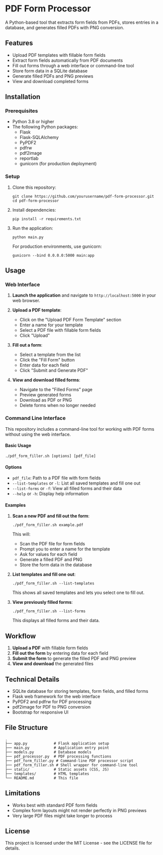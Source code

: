 # PDF Form Processor

A Python-based tool that extracts form fields from PDFs, stores entries in a database, and generates filled PDFs with PNG conversion.

## Features

- Upload PDF templates with fillable form fields
- Extract form fields automatically from PDF documents
- Fill out forms through a web interface or command-line tool
- Store form data in a SQLite database
- Generate filled PDFs and PNG previews
- View and download completed forms

## Installation

### Prerequisites

- Python 3.8 or higher
- The following Python packages:
  - Flask
  - Flask-SQLAlchemy
  - PyPDF2
  - pdfrw
  - pdf2image
  - reportlab
  - gunicorn (for production deployment)

### Setup

1. Clone this repository:
   ```
   git clone https://github.com/yourusername/pdf-form-processor.git
   cd pdf-form-processor
   ```

2. Install dependencies:
   ```
   pip install -r requirements.txt
   ```

3. Run the application:
   ```
   python main.py
   ```
   
   For production environments, use gunicorn:
   ```
   gunicorn --bind 0.0.0.0:5000 main:app
   ```

## Usage

### Web Interface

1. **Launch the application** and navigate to `http://localhost:5000` in your web browser.

2. **Upload a PDF template**:
   - Click on the "Upload PDF Form Template" section
   - Enter a name for your template
   - Select a PDF file with fillable form fields
   - Click "Upload"

3. **Fill out a form**:
   - Select a template from the list
   - Click the "Fill Form" button
   - Enter data for each field
   - Click "Submit and Generate PDF"

4. **View and download filled forms**:
   - Navigate to the "Filled Forms" page
   - Preview generated forms
   - Download as PDF or PNG
   - Delete forms when no longer needed

### Command Line Interface

This repository includes a command-line tool for working with PDF forms without using the web interface.

#### Basic Usage

```
./pdf_form_filler.sh [options] [pdf_file]
```

#### Options

- `pdf_file`: Path to a PDF file with form fields
- `--list-templates` or `-l`: List all saved templates and fill one out
- `--list-forms` or `-f`: View all filled forms and their data
- `--help` or `-h`: Display help information

#### Examples

1. **Scan a new PDF and fill out the form**:
   ```
   ./pdf_form_filler.sh example.pdf
   ```
   This will:
   - Scan the PDF file for form fields
   - Prompt you to enter a name for the template
   - Ask for values for each field
   - Generate a filled PDF and PNG
   - Store the form data in the database

2. **List templates and fill one out**:
   ```
   ./pdf_form_filler.sh --list-templates
   ```
   This shows all saved templates and lets you select one to fill out.

3. **View previously filled forms**:
   ```
   ./pdf_form_filler.sh --list-forms
   ```
   This displays all filled forms and their data.

## Workflow

1. **Upload a PDF** with fillable form fields
2. **Fill out the form** by entering data for each field
3. **Submit the form** to generate the filled PDF and PNG preview
4. **View and download** the generated files

## Technical Details

- SQLite database for storing templates, form fields, and filled forms
- Flask web framework for the web interface
- PyPDF2 and pdfrw for PDF processing
- pdf2image for PDF to PNG conversion
- Bootstrap for responsive UI

## File Structure

```
.
├── app.py            # Flask application setup
├── main.py           # Application entry point
├── models.py         # Database models
├── pdf_processor.py  # PDF processing functions
├── pdf_form_filler.py # Command-line PDF processor script
├── pdf_form_filler.sh # Shell wrapper for command-line tool
├── static/           # Static assets (CSS, JS)
├── templates/        # HTML templates
└── README.md         # This file
```

## Limitations

- Works best with standard PDF form fields
- Complex form layouts might not render perfectly in PNG previews
- Very large PDF files might take longer to process

## License

This project is licensed under the MIT License - see the LICENSE file for details.